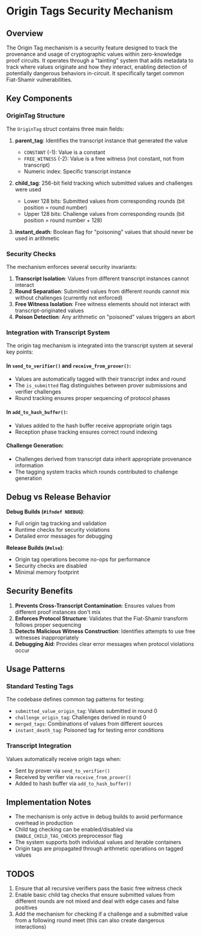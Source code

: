 # Origin Tags Security Mechanism

## Overview

The Origin Tag mechanism is a security feature designed to track the provenance and usage of cryptographic values within zero-knowledge proof circuits. It operates through a "tainting" system that adds metadata to track where values originate and how they interact, enabling detection of potentially dangerous behaviors in-circuit. It specifically target common Fiat-Shamir vulnerabilities.

## Key Components

### OriginTag Structure

The `OriginTag` struct contains three main fields:

1. **parent_tag**: Identifies the transcript instance that generated the value
   - `CONSTANT` (-1): Value is a constant
   - `FREE_WITNESS` (-2): Value is a free witness (not constant, not from transcript)
   - Numeric index: Specific transcript instance

2. **child_tag**: 256-bit field tracking which submitted values and challenges were used
   - Lower 128 bits: Submitted values from corresponding rounds (bit position = round number)
   - Upper 128 bits: Challenge values from corresponding rounds (bit position = round number + 128)

3. **instant_death**: Boolean flag for "poisoning" values that should never be used in arithmetic

### Security Checks

The mechanism enforces several security invariants:

1. **Transcript Isolation**: Values from different transcript instances cannot interact
2. **Round Separation**: Submitted values from different rounds cannot mix without challenges (currently not enforced)
3. **Free Witness Isolation**: Free witness elements should not interact with transcript-originated values
4. **Poison Detection**: Any arithmetic on "poisoned" values triggers an abort

### Integration with Transcript System

The origin tag mechanism is integrated into the transcript system at several key points:

#### In `send_to_verifier()` and `receive_from_prover()`:
- Values are automatically tagged with their transcript index and round
- The `is_submitted` flag distinguishes between prover submissions and verifier challenges
- Round tracking ensures proper sequencing of protocol phases

#### In `add_to_hash_buffer()`:
- Values added to the hash buffer receive appropriate origin tags
- Reception phase tracking ensures correct round indexing

#### Challenge Generation:
- Challenges derived from transcript data inherit appropriate provenance information
- The tagging system tracks which rounds contributed to challenge generation

## Debug vs Release Behavior

**Debug Builds (`#ifndef NDEBUG`)**:
- Full origin tag tracking and validation
- Runtime checks for security violations
- Detailed error messages for debugging

**Release Builds (`#else`)**:
- Origin tag operations become no-ops for performance
- Security checks are disabled
- Minimal memory footprint

## Security Benefits

1. **Prevents Cross-Transcript Contamination**: Ensures values from different proof instances don't mix
2. **Enforces Protocol Structure**: Validates that the Fiat-Shamir transform follows proper sequencing
3. **Detects Malicious Witness Construction**: Identifies attempts to use free witnesses inappropriately
4. **Debugging Aid**: Provides clear error messages when protocol violations occur

## Usage Patterns

### Standard Testing Tags
The codebase defines common tag patterns for testing:
- `submitted_value_origin_tag`: Values submitted in round 0
- `challenge_origin_tag`: Challenges derived in round 0
- `merged_tags`: Combinations of values from different sources
- `instant_death_tag`: Poisoned tag for testing error conditions

### Transcript Integration
Values automatically receive origin tags when:
- Sent by prover via `send_to_verifier()`
- Received by verifier via `receive_from_prover()`
- Added to hash buffer via `add_to_hash_buffer()`

## Implementation Notes

- The mechanism is only active in debug builds to avoid performance overhead in production
- Child tag checking can be enabled/disabled via `ENABLE_CHILD_TAG_CHECKS` preprocessor flag
- The system supports both individual values and iterable containers
- Origin tags are propagated through arithmetic operations on tagged values


## TODOS
1. Ensure that all recursive verifiers pass the basic free witness check
2. Enable basic child tag checks that ensure submitted values from different rounds are not mixed and deal with edge cases and false positives
3. Add the mechanism for checking if a challenge and a submitted value from a following round meet (this can also create dangerous interactions)